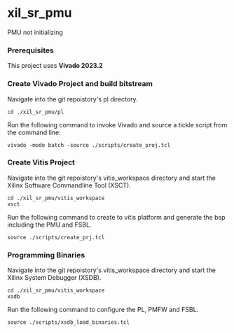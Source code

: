 # xil_sr_pmu
PMU not initializing 

### Prerequisites
This project uses **Vivado 2023.2**

### Create Vivado Project and build bitstream

Navigate into the git repoistory's pl directory.
```
cd ./xil_sr_pmu/pl
```
Run the following command to invoke Vivado and source a tickle script from the command line:
```
vivado -mode batch -source ./scripts/create_proj.tcl 
```

### Create Vitis Project

Navigate into the git repoistory's vitis_workspace directory and start the Xilinx Software Commandline Tool (XSCT).
```
cd ./xil_sr_pmu/vitis_workspace
xsct
```
Run the following command to create to vitis platform and generate the bsp including the PMU and FSBL.
```
source ./scripts/create_prj.tcl
```

### Programming Binaries

Navigate into the git repoistory's vitis_workspace directory and start the Xilinx System Debugger (XSDB).
```
cd ./xil_sr_pmu/vitis_workspace
xsdb
```
Run the following command to configure the PL, PMFW and FSBL.
```
source ./scripts/xsdb_load_binaries.tcl
```
